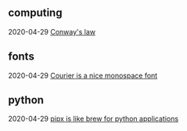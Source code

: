 
## computing

<date>2020-04-29</date> [Conway's law](2020-04-29-conwayslaw.html)


## fonts

<date>2020-04-29</date> [Courier is a nice monospace font](2020-04-29-courier.html)


## python

<date>2020-04-29</date> [pipx is like brew for python applications](2020-04-29-pipx.html)


